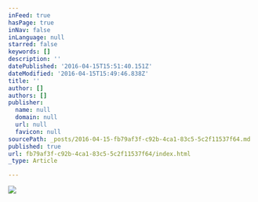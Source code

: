 ```yaml
---
inFeed: true
hasPage: true
inNav: false
inLanguage: null
starred: false
keywords: []
description: ''
datePublished: '2016-04-15T15:51:40.151Z'
dateModified: '2016-04-15T15:49:46.838Z'
title: ''
author: []
authors: []
publisher:
  name: null
  domain: null
  url: null
  favicon: null
sourcePath: _posts/2016-04-15-fb79af3f-c92b-4ca1-83c5-5c2f11537f64.md
published: true
url: fb79af3f-c92b-4ca1-83c5-5c2f11537f64/index.html
_type: Article

---
```

![](https://the-grid-user-content.s3-us-west-2.amazonaws.com/aa79393a-2d2f-4bed-b8fb-afd9d3a6fc06.jpg)